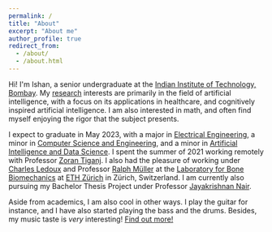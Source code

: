 ```yaml
---
permalink: /
title: "About"
excerpt: "About me"
author_profile: true
redirect_from: 
  - /about/
  - /about.html
---
```


Hi! I'm Ishan, a senior undergraduate at the [Indian Institute of Technology, Bombay](https://www.iitb.ac.in/). My [research](https://ishankapnadak.github.io/research) interests are primarily in the field of artificial intelligence, with a focus on its applications in healthcare, and cognitively inspired artificial intelligence. I am also interested in math, and often find myself enjoying the rigor that the subject presents. 

I expect to graduate in May 2023, with a major in [Electrical Engineering](https://www.ee.iitb.ac.in/web), a minor in [Computer Science and Engineering](https://www.cse.iitb.ac.in/), and a minor in [Artificial Intelligence and Data Science](https://www.minds.iitb.ac.in/). I spent the summer of 2021 working remotely with Professor [Zoran Tiganj](https://homes.luddy.indiana.edu/ztiganj). I also had the pleasure of working under [Charles Ledoux](https://hest.ethz.ch/en/department/people/people-a-z/personen-detail.MjU0MTM0.TGlzdC8zMzQsLTQ1MTk1NTQ5OA==.html) and Professor [Ralph Müller](https://hest.ethz.ch/en/studies/health-sciences-and-technology/master-hst/majors/tutors/tutors-a-z/ralph-mueller.html) at the [Laboratory for Bone Biomechanics](https://www.bone.ethz.ch/) at [ETH Zürich](https://ethz.ch/en.html) in Zürich, Switzerland. I am currently also pursuing my Bachelor Thesis Project under Professor [Jayakrishnan Nair](https://www.ee.iitb.ac.in/~jayakrishnan.nair/). 

Aside from academics, I am also cool in other ways. I play the guitar for instance, and I have also started playing the bass and the drums. Besides, my music taste is <i>very</i> interesting! <a href="https://ishankapnadak.github.io/music">Find out more!</a>